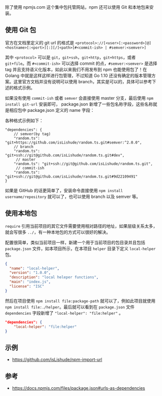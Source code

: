 除了使用 npmjs.com 这个集中包托管网站，npm 还可以使用 Git 和本地包来安装。

## 使用 Git 包 

官方在文档里定义的 git url 的格式是 `<protocol>://[<user>[:<password>]@]<hostname>[:<port>][:][/]<path>[#<commit-ish> | #semver:<semver>]`

其中 `<protocol>` 可以是 `git`，`git+ssh`，`git+http`，`git+https`，或者 `git+file`。而 `#<commit-ish>` 可以选择 commit 的点，`#semver:<semver>` 是选择 tag 并且支持语义化版本，如此以来我们不用发布到 npm 也能使用包了！在 Golang 中就是这样这样进行包管理，不过知道 Go 1.10 还没有确定的版本管理方案。这里官方文档并没有说明可以使用 branch，其实是可以的，具体可以参考下述的格式示例。

如果没有使用 `commit-ish` 或者 `semver` 会直接使用 master 分支，最后使用 `npm install git-url` 安装即可， package.json 新增了一些包名称字段，这些名称就是相应包中 package.json 定义的 name 字段：

各种格式示例如下：

```
"dependencies": {
    // semver(by tag)
    "random.ts": "git+https://github.com/isLishude/random.ts.git#semver:^2.0.0",
    // branch
    "random.ts": "git+ssh://git@github.com/isLishude/random.ts.git#dev",
     // master
    "random.ts": "git+ssh://git@github.com/isLishude/random.ts.git",
     // commit-ish
    "random.ts": "git+ssh://git@github.com/isLishude/random.ts.git#9d22109491"
}
```

如果是 GitHub 的话更简单了，安装命令直接使用 `npm install username/repository` 就可以了，也可以使用 branch 以及 semver 等。

## 使用本地包

`require` 引用当前项目的其它文件需要使用相对路径的地址，如果层级关系太多，就会写很多 `../`，有一种本地包的方式可以很好的解决。

配置很简单，类似当前项目一样，新建一个用于当前项目的包目录并且包括 `package.json` 文件，如本项目所示，在本项目 `helper` 目录下定义 `local-helper` 包。

```json
{
  "name": "local-helper",
  "version": "1.0.0",
  "description": "local heleper functions",
  "main": "index.js",
  "license": "ISC"
}
```

然后在项目使用 `npm install file:package-path` 就可以了，例如此项目就使用 `npm install file:./helper`。最后就可以看到在 `package.json` 文件 `dependencies` 字段新增了 `"local-helper": "file:helper"` 。

```json
"dependencies": {
    "local-helper": "file:helper"
}
```

## 示例
- https://github.com/isLishude/npm-import-url

## 参考
- https://docs.npmjs.com/files/package.json#urls-as-dependencies